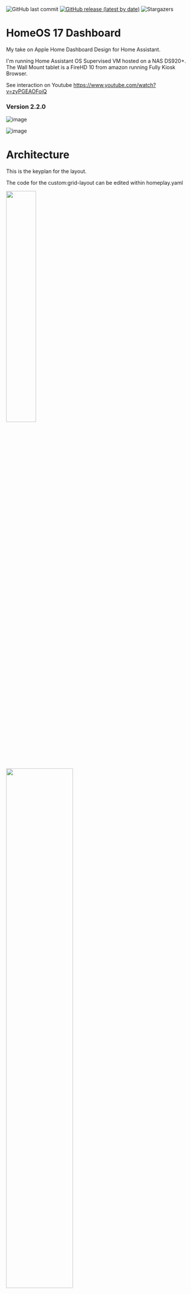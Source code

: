 ![GitHub last commit](https://img.shields.io/github/last-commit/avenger11/Apple-HomePlay)
[![GitHub release (latest by date)](https://img.shields.io/github/v/release/avenger11/Apple-HomePlay)](https://github.com/avenger11/Apple-HomePlay/releases/latest)
![Stargazers](https://img.shields.io/github/stars/avenger11/Apple-HomePlay.svg?)
# HomeOS 17 Dashboard

My take on Apple Home Dashboard Design for Home Assistant.

I'm running Home Assistant OS Supervised VM hosted on a NAS DS920+.
The Wall Mount tablet is a FireHD 10 from amazon running Fully Kiosk Browser.

See interaction on Youtube
https://www.youtube.com/watch?v=zyPGEAOFoiQ

### Version 2.2.0

![image](https://github.com/avenger11/Apple-HomePlay/assets/37946892/f0c2ce67-736e-4506-8871-17e1a1254c90)

![image](https://github.com/avenger11/Apple-HomePlay/assets/37946892/843753b8-6b19-4091-a9f2-3bbbe4befbba)



# Architecture

This is the keyplan for the layout.

The code for the custom:grid-layout can be edited within homeplay.yaml

<img src="https://user-images.githubusercontent.com/37946892/234449029-eb518f05-ca48-468b-9ef2-6d73abda07d9.png" width=40% height=40%>

<img src="https://user-images.githubusercontent.com/37946892/234452580-5278f1b3-c71f-4653-8507-8d89ed29911f.png" width=60% height=60%>

# TOPBAR | Quick Glance at your house state

![image](https://user-images.githubusercontent.com/37946892/234453082-ec540557-25c0-4b81-8a8f-f41089791a24.png)
![image](https://user-images.githubusercontent.com/37946892/234453091-24e6d17b-5850-47d8-91a8-15fbf390157f.png)
![image](https://user-images.githubusercontent.com/37946892/234453106-393cc3c1-20c3-412e-904e-bd4e2973acd7.png)

- Dynamic Dual Tone Icon
- Climat chips will change color based on heating or cooling
- SVG Icons can be found under button_card_template/icon-svg-dualtone.yaml
- Heavy use of template that are found in button_card_template directory
- Popup for battery level (more to come)

<img src="https://user-images.githubusercontent.com/37946892/234737716-e039c402-9a8c-4b80-95f1-01bf7a79f02e.png" width=40% height=40%>

These custom button are integrated in a custom:hui-element – horizontal stack center to the screen.

<img src="https://user-images.githubusercontent.com/37946892/234737747-07818cf9-6d7f-4e0b-868a-2e229689eeb5.png" width=40% height=40%>

# LEFT COLUMN | Weather Card

<img src="https://user-images.githubusercontent.com/37946892/234737981-17ce3c72-89f2-4ca9-b6c5-e850b9f8f10f.png" width=50% height=50%>

Weather background change based on condition and day/night (screenshot from weather app).
The background can be found in www/weather folder.
I’m using the weather code from the Montréal Environnement Canada Integration and a Value template in configuration.yaml to differentiate between day and night.

<img src="https://user-images.githubusercontent.com/37946892/234737871-760f7af8-5c04-431c-b1f9-39ecef1b4a64.png" width=25% height=25%><img src="https://user-images.githubusercontent.com/37946892/234737875-6635c314-f8dc-4039-b1d2-f32e74d33831.png" width=25% height=25%>


One example: The high and low temperature in the card use a value template as well to format properly

<img src="https://user-images.githubusercontent.com/37946892/234737956-17515b79-dc90-40e7-80e6-8176586b4da1.png" width=80% height=80%>


# LEFT COLUMN | Calendar Card

- Calendar Card from Atomic Calendar.
- Heavily modified with Card Mod.

<img src="https://user-images.githubusercontent.com/37946892/234738068-32f7286f-703f-482f-bf3a-a0db17d7f365.png" width=25% height=25%>


# CENTER COLUMN | Home view map

- Multiple floor by swaping or using the level button
- Image change based on day and night
- The floor plan have been designed in [Sweet Home 3D](https://www.sweethome3d.com/) and edited.

<img src="https://user-images.githubusercontent.com/37946892/234738924-f882810a-8815-49fa-81af-027dd9f8f43a.png" width=40% height=40%><img src="https://user-images.githubusercontent.com/37946892/234738933-a550a9d3-363b-4ca0-bcc4-7f905b726a5b.png" width=40% height=40%>


# RIGHT SIDE | highlight card 

![Lavage](https://user-images.githubusercontent.com/37946892/234757521-0b5d624e-8156-437f-a92a-d4243921dc2c.gif)

<img src="https://user-images.githubusercontent.com/37946892/236594194-75aa3790-a11f-46f4-bb08-3a4f6183092e.png" width=10% height=10%><img src="https://user-images.githubusercontent.com/37946892/234738133-73cd420a-1eea-4935-8576-96744aae5348.png" width=10% height=10%>


# TASK BAR | 

<img src="https://user-images.githubusercontent.com/37946892/234738185-5866cfe7-f777-47d0-a140-66f442b4f126.png" width=80% height=80%><img src="https://user-images.githubusercontent.com/37946892/234738193-1ec31a2c-2f42-4527-a433-ca20ed0d7d8a.png" width=80% height=80%>



## Custom Cards from HACS
Ensure to install those custom card before using this configuration via HACS

- [Lovelace-Layout-Card](https://github.com/thomasloven/lovelace-layout-card) by Thomas loven.
- [Swipe-card](https://github.com/bramkragten/swipe-card) by Bram Kragten.
- [Button-card](https://github.com/custom-cards/button-card) by RomRider.
- [Lovelace-Card-mod](https://github.com/thomasloven/lovelace-card-mod) by Thomas loven
- [Atomic Calendar Revive](https://github.com/totaldebug/atomic-calendar-revive) by marksie1988
- [Kiosk Mode](https://github.com/NemesisRE/kiosk-mode) by NemesisRE
- [Clock weather card](https://github.com/pkissling/clock-weather-card) by pkissling

## Custom integration from HACS
- [Fontawesome](https://github.com/thomasloven/hass-fontawesome) by Thomas loven.
- [Browser_mod](https://github.com/thomasloven/hass-browser_mod) by Thomas loven.

## Credit

- inspired by the great work of [Mattias Persson](https://github.com/matt8707/hass-config) & [lukevink](https://github.com/lukevink/hass-config-lajv) 


If you'd like to support me and future projects:

:star2: Star my repo, if you like what you see :)

<a href="https://www.buymeacoffee.com/sebhome" target="_blank"><img src="https://www.buymeacoffee.com/assets/img/custom_images/orange_img.png" alt="Buy Me A Coffee" style="height: 41px !important;width: 174px !important;box-shadow: 0px 3px 2px 0px rgba(190, 190, 190, 0.5) !important;-webkit-box-shadow: 0px 3px 2px 0px rgba(190, 190, 190, 0.5) !important;" ></a>

